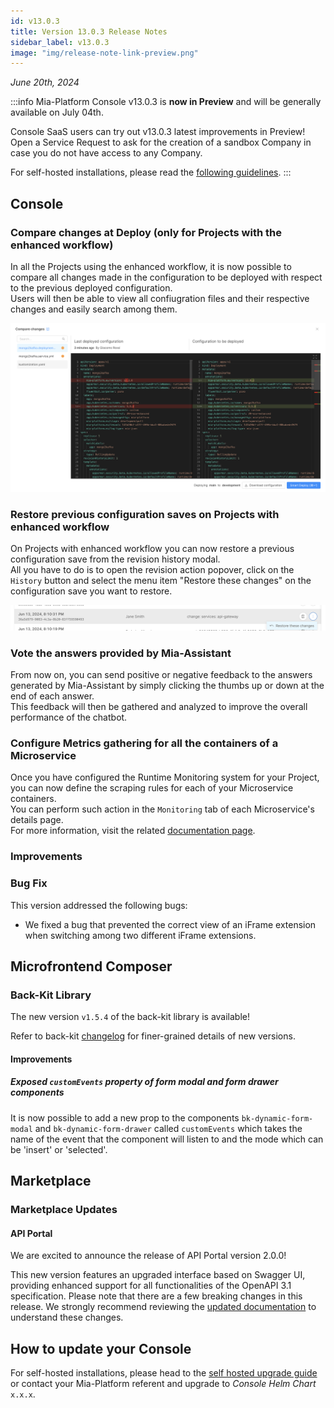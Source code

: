 ```yaml
---
id: v13.0.3
title: Version 13.0.3 Release Notes
sidebar_label: v13.0.3
image: "img/release-note-link-preview.png"
---
```


_June 20th, 2024_

:::info
Mia-Platform Console v13.0.3 is **now in Preview** and will be generally available on July 04th.

Console SaaS users can try out v13.0.3 latest improvements in Preview! Open a Service Request to ask for the creation of a sandbox Company in case you do not have access to any Company.

For self-hosted installations, please read the [following guidelines](#how-to-update-your-console).
:::

## Console

### Compare changes at Deploy (only for Projects with the enhanced workflow)

In all the Projects using the enhanced workflow, it is now possible to compare all changes made in the configuration to be deployed with respect to the previous deployed configuration.  
Users will then be able to view all confiugration files and their respective changes and easily search among them.

![Compare Changes](img/compare_changes.png)

### Restore previous configuration saves on Projects with enhanced workflow

On Projects with enhanced workflow you can now restore a previous configuration save from the revision history modal.  
All you have to do is to open the revision action popover, click on the `History` button and select the menu item "Restore these changes" on the configuration save you want to restore. 

![Restore Changes](img/restore-changes.png)

### Vote the answers provided by Mia-Assistant

From now on, you can send positive or negative feedback to the answers generated by Mia-Assistant by simply clicking the thumbs up or down at the end of each answer.  
This feedback will then be gathered and analyzed to improve the overall performance of the chatbot.

### Configure Metrics gathering for all the containers of a Microservice

Once you have configured the Runtime Monitoring system for your Project, you can now define the scraping rules for each of your Microservice containers.  
You can perform such action in the `Monitoring` tab of each Microservice's details page.  
For more information, visit the related [documentation page](/development_suite/api-console/api-design/microservice-monitoring.md).

### Improvements

###

### Bug Fix

This version addressed the following bugs:

* We fixed a bug that prevented the correct view of an iFrame extension when switching among two different iFrame extensions.

## Microfrontend Composer

### Back-Kit Library

The new version `v1.5.4` of the back-kit library is available!

Refer to back-kit [changelog](/microfrontend-composer/back-kit/changelog.md) for finer-grained details of new versions.

#### Improvements

##### Exposed `customEvents` property of form modal and form drawer components

It is now possible to add a new prop to the components `bk-dynamic-form-modal` and `bk-dynamic-form-drawer` called `customEvents` which takes the name of the event that the component will listen to and the mode which can be 'insert' or 'selected'.

## Marketplace

### Marketplace Updates

#### API Portal

We are excited to announce the release of API Portal version 2.0.0! 

This new version features an upgraded interface based on Swagger UI, providing enhanced support for all functionalities of the OpenAPI 3.1 specification.  Please note that there are a few breaking changes in this release. We strongly recommend reviewing the [updated documentation](/runtime_suite/api-portal/20_configuration.md#how-to-migrate-to-v2) to understand these changes.

## How to update your Console

For self-hosted installations, please head to the [self hosted upgrade guide](/infrastructure/self-hosted/installation-chart/100_how-to-upgrade.md) or contact your Mia-Platform referent and upgrade to _Console Helm Chart_ `x.x.x`.
